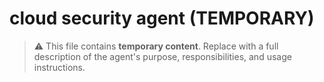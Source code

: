 # cloud security agent (TEMPORARY)

> ⚠️ This file contains **temporary content**.
> Replace with a full description of the agent's purpose, responsibilities, and usage instructions.
